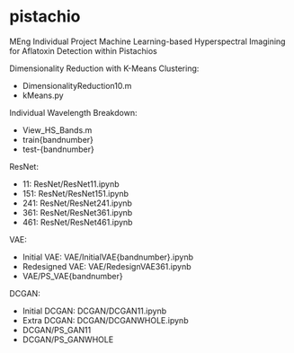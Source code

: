 # pistachio
MEng Individual Project Machine Learning-based Hyperspectral Imagining for Aflatoxin Detection within Pistachios

Dimensionality Reduction with K-Means Clustering: 
* DimensionalityReduction10.m
* kMeans.py

Individual Wavelength Breakdown: 
* View_HS_Bands.m
* train{bandnumber}
* test-{bandnumber}
 
ResNet:
* 11: ResNet/ResNet11.ipynb
* 151: ResNet/ResNet151.ipynb
* 241: ResNet/ResNet241.ipynb
* 361: ResNet/ResNet361.ipynb
* 461: ResNet/ResNet461.ipynb

VAE:
* Initial VAE: VAE/InitialVAE{bandnumber}.ipynb
* Redesigned VAE: VAE/RedesignVAE361.ipynb
* VAE/PS_VAE{bandnumber}

DCGAN:
* Initial DCGAN: DCGAN/DCGAN11.ipynb
* Extra DCGAN: DCGAN/DCGANWHOLE.ipynb
* DCGAN/PS_GAN11
* DCGAN/PS_GANWHOLE

